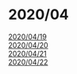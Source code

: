 
# 2020/04

[2020/04/19](20200419.html)  
[2020/04/20](20200420.html)  
[2020/04/21](20200421.html)  
[2020/04/22](20200422.html)  



